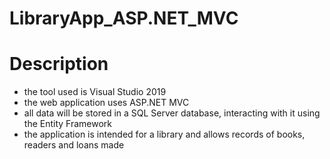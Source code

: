 # LibraryApp_ASP.NET_MVC

# Description
- the tool used is Visual Studio 2019
- the web application uses ASP.NET MVC
- all data will be stored in a SQL Server database, interacting with it using the Entity Framework
- the application is intended for a library and allows records of books, readers and loans made
